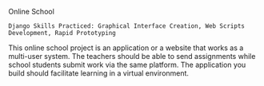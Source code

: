 Online School

    Django Skills Practiced: Graphical Interface Creation, Web Scripts Development, Rapid Prototyping

This online school project is an application or a website that works as a multi-user system. The teachers should be able to send assignments while school students submit work via the same platform. The application you build should facilitate learning in a virtual environment.  
